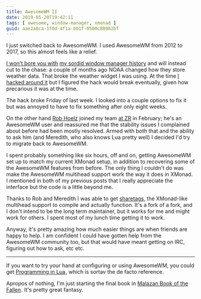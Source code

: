 ```yaml
---
title: AwesomeWM II
date: 2019-05-20T19:42:11
tags: [ awesome, window-manager, xmonad ]
guid: aae2a8ca-1f0d-4f1a-bb1f-0500c88982bf
---
```

I just switched back to AwesomeWM.  I used AwesomeWM from 2012 to 2017, so this
almost feels like a relief.

<!--more-->

[I won't bore you with](/posts/awesomewm/) [my sordid window manager
history](/posts/hello-xmonad-goodbye-awesomewm/) and will instead cut to the
chase: a couple of months ago NOAA changed how they store weather data.  That
broke the weather widget I was using.  At the time [I hacked around
it](/posts/fixing-buggy-haskell-programs-with-golang/) but I figured the hack
would break eventually, given how precarious it was at the time.

The hack broke Friday of last week.  I looked into a couple options to fix it
but was annoyed to have to fix something after only eight weeks.

On the other hand [Rob Hoelz](https://hoelz.ro/) joined my team [at
ZR](https://www.ziprecruiter.com/hiring/technology) in February; he's an
AwesomeWM user and reassured me that the stability issues I complained about
before had been mostly resolved.  Armed with both that and the ability to ask
him (and Meredith, who also knows Lua pretty well) I decided I'd try to migrate
back to AwesomeWM.

I spent probably something like six hours, off and on, getting AwesomeWM set up
to match my current XMonad setup, in addition to recovering some of the
AwesomeWM features from before.  The only thing I couldn't do was make the
AwesomeWM multihead support work the way it does in XMonad.  I mentioned in both
of my previous posts that I really appreciate the interface but the code is a
little beyond me.

Thanks to Rob and Meredith I was able to get
[sharetags](https://github.com/frioux/sharetags), the XMonad-like multihead
support to compile and actually function.  It's a fork of a fork, and I don't
intend to be the long term maintainer, but it works for me and might work for
others.  I spent most of my lunch time getting it to work.

Anyway, it's pretty amazing how much easier things are when friends are happy to
help.  I am confident I could have gotten help from the AwesomeWM community too,
but that would have meant getting on IRC, figuring out how to ask, etc etc.

---

If you want to try your hand at configuring or using AwesomeWM, you could get
<a target="_blank" href="https://www.amazon.com/gp/product/8590379868/ref=as_li_tl?ie=UTF8&camp=1789&creative=9325&creativeASIN=8590379868&linkCode=as2&tag=afoolishmanif-20&linkId=5f6949f1db3442a9e5563e419ffca939">Programming in Lua</a><img src="//ir-na.amazon-adsystem.com/e/ir?t=afoolishmanif-20&l=am2&o=1&a=8590379868" width="1" height="1" border="0" alt="" style="border:none !important; margin:0px !important;" />,
which is sortav the de facto reference.

Apropos of nothing, I'm just starting the final book in
<a target="_blank" href="https://www.amazon.com/gp/product/0765348780/ref=as_li_tl?ie=UTF8&camp=1789&creative=9325&creativeASIN=0765348780&linkCode=as2&tag=afoolishmanif-20&linkId=cfe93eaf7363bee04db86f9d75abeb3a">Malazan Book of the Fallen</a><img src="//ir-na.amazon-adsystem.com/e/ir?t=afoolishmanif-20&l=am2&o=1&a=0765348780" width="1" height="1" border="0" alt="" style="border:none !important; margin:0px !important;" />.
It's pretty great fantasy.
